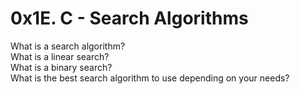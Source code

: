 <h1> 0x1E. C - Search Algorithms </h1>
What is a search algorithm? <br>
What is a linear search?<br>
What is a binary search?<br>
What is the best search algorithm to use depending on your needs?
